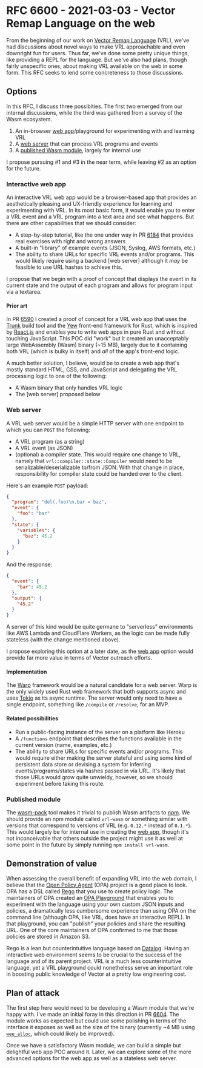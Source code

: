 # RFC 6600 - 2021-03-03 - Vector Remap Language on the web

From the beginning of our work on [Vector Remap Language][VRL] (VRL), we've had discussions about
novel ways to make VRL approachable and even downright fun for users. Thus far, we've done some
pretty unique things, like providing a REPL for the language. But we've also had plans, though
fairly unspecific ones, about making VRL available on the web in some form. This RFC seeks to lend
some concreteness to those discussions.

## Options

In this RFC, I discuss three possibities. The first two emerged from our internal discussions, while
the third was gathered from a survey of the Wasm ecosystem.

1. An in-browser [web app][web_app]/playground for experimenting with and learning VRL
2. A [web server][web_server] that can process VRL programs and events
3. A [published Wasm module], largely for internal use

I propose pursuing #1 and #3 in the near term, while leaving #2 as an option for the future.

### Interactive web app

An interactive VRL web app would be a browser-based app that provides an aesthetically pleasing and
UX-friendly experience for learning and experimenting with VRL. In its most basic form, it would
enable you to enter a VRL event and a VRL program into a text area and see what happens. But there
are other capabilities that we should consider:

* A step-by-step tutorial, like the one under way in PR [6184] that provides real exercises with
  right and wrong answers
* A built-in "library" of example events (JSON, Syslog, AWS formats, etc.)
* The ability to share URLs for specific VRL events and/or programs. This would likely require using
  a backend [web server] although it *may* be feasible to use URL hashes to achieve this.

I propose that we begin with a proof of concept that displays the event in its current state and the
output of each program and allows for program input via a textarea.

#### Prior art

In PR [6590] I created a proof of concept for a VRL web app that uses the [Trunk] build tool and the
[Yew] front-end framework for Rust, which is inspired by [React.js][react] and enables you to write
web apps in pure Rust and without touching JavaScript. This POC did "work" but it created an
unacceptably large WebAssembly (Wasm) binary (~15 MB), largely due to it containing both VRL (which
is bulky in itself) and *all* of the app's front-end logic.

A much better solution, I believe, would be to create a web app that's mostly standard HTML, CSS,
and JavaScript and delegating the VRL processing logic to one of the following:

* A Wasm binary that only handles VRL logic
* The [web server] proposed below

### Web server

A VRL web server would be a simple HTTP server with one endpoint to which you can `POST` the
following:

* A VRL program (as a string)
* A VRL event (as JSON)
* (optional) a compiler state. This would require one change to VRL, namely that
  `vrl::compiler::state::Compiler` would need to be serializable/deserializable to/from JSON. With
  that change in place, responsibility for compiler state could be handed over to the client.

Here's an example `POST` payload:

```json
{
  "program": "del(.foo)\n.bar = baz",
  "event": {
    "foo": "bar"
  },
  "state": {
    "variables": {
      "baz": 45.2
    }
  }
}
```

And the response:

```json
{
  "event": {
    "bar": 45.2
  },
  "output": {
    "45.2"
  }
}
```

A server of this kind would be quite germane to "serverless" environments like AWS Lambda and
CloudFlare Workers, as the logic can be made fully stateless (with the change mentioned above).

I propose exploring this option at a later date, as the [web app][web_app] option would provide far
more value in terms of Vector outreach efforts.

#### Implementation

The [Warp] framework would be a natural candidate for a web server. Warp is the only widely used
Rust web framework that both supports async and uses [Tokio] as its async runtime. The server would
only need to have a single endpoint, something like `/compile` or `/resolve`, for an MVP.

#### Related possibilities

* Run a public-facing instance of the server on a platform like Heroku
* A `/functions` endpoint that describes the functions available in the current version (name,
  examples, etc.)
* The ability to share URLs for specific events and/or programs. This would require either making
  the server stateful and using some kind of persistent data store or devising a system for
  inferring events/programs/states via hashes passed in via URL. It's likely that those URLs would
  grow quite unwieldy, however, so we should experiment before taking this route.

### Published module

The [wasm-pack] tool makes it trivial to publish Wasm artifacts to [npm]. We should provide an npm
module called `vrl-wasm` or something similar with versions that correspond to versions of VRL
(e.g. `0.12.*` instead of `0.1.*`). This would largely be for internal use in creating the
[web app][web_app],
though it's not inconceivable that others outside the project might use it as well at some point in
the future by simply running `npm install vrl-wasm`.

## Demonstration of value

When assessing the overall benefit of expanding VRL into the web domain, I believe that the [Open
Policy Agent][opa] (OPA) project is a good place to look. OPA has a DSL called [Rego] that you use
to create policy logic. The maintainers of OPA created an [OPA Playground][opa_playground] that
enables you to experiment with the language using your own custom JSON inputs and policies, a
dramatically less cumbersome experience than using OPA on the command line (although OPA, like VRL,
does have an interactive REPL). In that playground, you can "publish" your policies and share the
resulting URL. One of the core maintainers of OPA confirmed to me that those policies are stored in
Amazon S3.

Rego is a lean but counterintuitive language based on [Datalog]. Having an interactive web
environment seems to be crucial to the success of the language and of its parent project. VRL is
a much less counterintuitive language, yet a VRL playground could nonetheless serve an important
role in boosting public knowledge of Vector at a pretty low engineering cost.

## Plan of attack

The first step here would need to be developing a Wasm module that we're happy with. I've made an
initial foray in this direction in PR [6604]. The module works as expected but could use some
polishing in terms of the interface it exposes as well as the size of the binary (currently ~4 MB
using [`wee_alloc`][wee], which could likely be improved).

Once we have a satisfactory Wasm module, we can build a simple but delightful web app POC around
it. Later, we can explore some of the more advanced options for the web app as well as a stateless
web server.

[6184]: https://github.com/timberio/vector/pull/6184
[6590]: https://github.com/timberio/vector/pull/6590
[6604]: https://github.com/timberio/vector/pull/6604
[datalog]: https://en.wikipedia.org/wiki/Datalog
[npm]: https://npmjs.org
[opa]: https://open-policy-agent.org
[opa_playground]: https://play.openpolicyagent.org
[published wasm module]: #published-module
[react]: https://reactjs.org
[rego]: https://www.openpolicyagent.org/docs/latest/#rego
[tokio]: https://tokio.rs
[trunk]: https://github.com/thedodd/trunk
[vrl]: https://vrl.dev
[vrl_web_app]: https://vrl-web.netlify.app
[warp]: https://github.com/seanmonstar/warp
[wasm]: https://webassembly.org
[wasm-pack]: https://github.com/rustwasm/wasm-pack
[wasmer]: https://wasmer.io
[web_app]: #interactive-web-app
[web_server]: #web-server
[wee]: https://github.com/rustwasm/wee_alloc
[yew]: https://yew.rs
